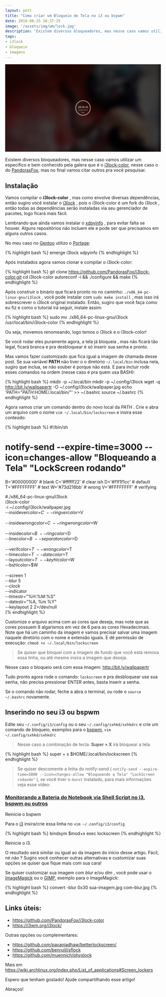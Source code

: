 ```yaml
---
layout: post
title: "Como criar um Bloqueio de Tela no i3 ou bspwm"
date: 2019-08-25 18:37:25
image: '/assets/img/wm/lock.jpg'
description: 'Existem diversos bloqueadores, mas nesse caso vamos utilizar um específico e bem conhecido pela galera.'
tags:
- i3lock
- bloqueio
- imagens
---
```


![Como criar um Bloqueio Tela no i3 ou bspwm](/assets/img/wm/lock.jpg)

Existem diversos bloqueadores, mas nesse caso vamos utilizar um específico e bem conhecido pela galera que é o [i3lock-color](https://github.com/PandorasFox/i3lock-color), nesse caso o do [PandorasFox](https://github.com/PandorasFox/i3lock-color), mas no final vamos citar outros pra você pesquisar.

## Instalação

Vamos compilar o **i3lock-color** , mas como envolve diversas dependências, então sugiro você instalar o [i3lock](https://i3wm.org/i3lock/) , pois o i3lock-color é um fork do i3lock , então todas as dependências serão instaladas via seu gerenciador de pacotes, logo ficará mais fácil.

Lembrando que ainda vamos instalar o [xdpyinfo](https://gitlab.freedesktop.org/xorg/app/xdpyinfo) , para evitar falta se houver. Alguns repositórios não incluem ele e pode ser que precisamos em alguns outros casos.

No meu caso no [Gentoo](https://terminalroot.com.br/2017/05/como-instalar-o-gentoo.html) utilizo o [Portage](https://wiki.gentoo.org/wiki/Portage):

{% highlight bash %}
emerge i3lock xdpyinfo
{% endhighlight  %}

Após instalados agora vamos clonar e compilar o i3lock-color:

{% highlight bash %}
git clone https://github.com/PandorasFox/i3lock-color.git
cd i3lock-color
autoreconf -i && ./configure && make
{% endhighlight  %}

Após construir o binário que ficará pronto no no caminho: `./x86_64-pc-linux-gnu/i3lock` , você pode instalar com `sudo make install` , mas isso irá sobrescrever o *i3lock* original instalado. Então, sugiro que você faça como eu fiz e como o tutorial irá seguir, instale assim:

{% highlight bash %}
sudo mv ./x86_64-pc-linux-gnu/i3lock /usr/local/bin/i3lock-color
{% endhighlight  %}

Ou seja, movemos renomeando, logo temos o i3lock e o i3lock-color!

Se você rodar eles puramente agora, a tela já bloqueia , mas não ficará tão legal, ficará branca e pra desbloquear é só inserir sua senha e pronto.

Mas vamos fazer customizado que fica igual a imagem de chamada desse post. Se sua variável **PATH** não tiver o o diretório `~/.local/bin` inclusa nela, sugiro que inclua, se não souber é porque não está. E para incluir rode esses comandos na ordem (nesse caso é pra quem usa BASH):

{% highlight bash %}
mkdir -p ~/.local/bin
mkdir -p ~/.config/i3lock
wget -q http://bit.ly/wallpapertr -O ~/.config/i3lock/wallpaper.jpg
echo 'PATH="${PATH}:$HOME/.local/bin/"' >> ~/.bashrc
source ~/.bashrc
{% endhighlight  %}

<script async src="https://pagead2.googlesyndication.com/pagead/js/adsbygoogle.js"></script>
<!-- Informat -->
<ins class="adsbygoogle"
     style="display:block"
     data-ad-client="ca-pub-2838251107855362"
     data-ad-slot="2327980059"
     data-ad-format="auto"
     data-full-width-responsive="true"></ins>
<script>
(adsbygoogle = window.adsbygoogle || []).push({});
</script>

Agora vamos criar um comando dentro do novo local da *PATH* . Crie e abra um arquivo com o nome `vim ~/.local/bin/lockscreen` e insira esse conteúdo:

{% highlight bash %}
#!/bin/sh

# notify-send --expire-time=3000 --icon=changes-allow "Bloqueando a Tela" "LockScreen rodando"
B='#00000000'  # blank
C='#ffffff22'  # clear ish
D='#f1f1f1cc'  # default
T='#FFFFFFFF'  # text
W='#73d216bb'  # wrong
V='#FFFFFFFF'  # verifying

#./x86_64-pc-linux-gnu/i3lock \
i3lock-color \
-i ~/.config/i3lock/wallpaper.jpg \
--insidevercolor=$C   \
--ringvercolor=$V     \
\
--insidewrongcolor=$C \
--ringwrongcolor=$W   \
\
--insidecolor=$B      \
--ringcolor=$D        \
--linecolor=$B        \
--separatorcolor=$D   \
\
--verifcolor=$T        \
--wrongcolor=$T        \
--timecolor=$T        \
--datecolor=$T        \
--layoutcolor=$T      \
--keyhlcolor=$W       \
--bshlcolor=$W        \
\
--screen 1            \
--blur 5              \
--clock               \
--indicator           \
--timestr="%H:%M:%S"  \
--datestr="%A, %m %Y" \
--keylayout 2  2>/dev/null    \
{% endhighlight  %}

Customize o arquivo acima com as cores que deseja, mas note que as cores possuem 8 algarismos em vez de 6 para as cores Hexadecimais. Note que há um caminho da imagem e vamos precisar salvar uma imagem naquele diretório com o nome e extensão iguais. E dê permissão de execução: `chmod +x ~/.local/bin/lockscreen`

> Se quiser que bloquei com a imagem de fundo que você está remova essa linha, ou até mesmo insira a imagem que deseja.

Nesse caso o bloqueio será com essa imagem: <http://bit.ly/wallpapertr>

Tudo pronto agora rode o comando: `lockscreen` e pra desbloquear use sua senha, não precisa pressionar ENTER antes, basta inserir a senha.

Se o comando não rodar, feche a abra o terminal, ou rode o `source ~/.bashrc` novamente.

## Inserindo no seu i3 ou bspwm

Edite seu `~/.config/i3/config` ou o seu `~/.config/sxhkd/sxhkdrc` e crie um comando de bloqueio, exemplos para o [bspwm](http://cse.google.com.br/cse?cx=004473188612396442360:qs2ekmnkweq&q=bspwm), `vim ~/.config/sxhkd/sxhkdrc`

> Nesse caso a combinação de tecla: **Super + X** irá bloquear a tela.

{% highlight bash %}
super + x
	$HOME/.local/bin/lockscreen
{% endhighlight  %}

> Se quiser descomente a linha do notify-send ( `notify-send --expire-time=3000 --icon=changes-allow "Bloqueando a Tela" "LockScreen rodando"` ), se você tiver o `dunst` instalado, para mais informações veja esse vídeo:

### [Monitorando a Bateria do Notebook via Shell Script no i3, bspwm ou outros](https://youtu.be/WcO74IUDOqg)

Reinicie o bspwm

Para o [i3](https://terminalroot.com.br/2018/07/como-instalar-e-configurar-o-i3wm-e-o-i3blocks.html) insira/crie essa linha no `vim ~/.config/i3/config`

{% highlight bash %}
bindsym $mod+x exec lockscreen
{% endhighlight  %}

Reinicie o i3.

O resultado será similar ou igual ao da imagem do início desse artigo. Fácil, né não ? Sugiro você conhecer outras alternativas e customizar suas opções se quiser que fique mais com sua cara!

Se quiser customizar sua imagem com *blur* e/ou *dim* , você pode usar o [ImageMagick](https://terminalroot.com.br/2015/03/tratamento-de-imagens-com-imagemagick.html) ou o [GIMP](http://cse.google.com.br/cse?cx=004473188612396442360:qs2ekmnkweq&q=GIMP), exemplo para o ImageMagick:

{% highlight bash %}
convert -blur 0x30 sua-imagem.jpg com-blur.jpg
{% endhighlight  %}

## Links úteis:

+ <https://github.com/PandorasFox/i3lock-color>
+ <https://i3wm.org/i3lock/>

Outras opções ou complementares:

+ <https://github.com/pavanjadhaw/betterlockscreen/>
+ <https://github.com/benruijl/sflock>
+ <https://github.com/muennich/physlock>

Mais em <https://wiki.archlinux.org/index.php/List_of_applications#Screen_lockers>

Espero que tenham gostado! Ajude compartilhando esse artigo!

Abraços!
    


